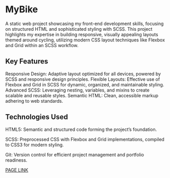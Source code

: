 # MyBike

A static web project showcasing my front-end development skills, focusing on structured HTML and sophisticated styling with SCSS. This project highlights my expertise in building responsive, visually appealing layouts themed around cycling, utilizing modern CSS layout techniques like Flexbox and Grid within an SCSS workflow.

## Key Features

  Responsive Design: Adaptive layout optimized for all devices, powered by SCSS and responsive design principles.
  Flexible Layouts: Effective use of Flexbox and Grid in SCSS for dynamic, organized, and maintainable styling.
  Advanced SCSS: Leveraging nesting, variables, and mixins to create scalable and reusable styles.
  Semantic HTML: Clean, accessible markup adhering to web standards.

## Technologies Used

  HTML5: Semantic and structured code forming the project’s foundation.

  SCSS: Preprocessed CSS with Flexbox and Grid implementations, compiled to CSS3 for modern styling.

  Git: Version control for efficient project management and portfolio readiness.

[PAGE LINK](https://bohdandymydiuk.github.io/my-bike/)
